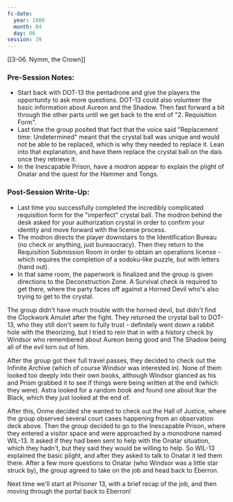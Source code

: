 ```yaml
---
fc-date:
  year: 1000
  month: 04
  day: 06
session: 39
---
```

[[3-06. Nymm, the Crown]]

### Pre-Session Notes:

* Start back with DOT-13 the pentadrone and give the players the opportunity to ask more questions. DOT-13 could also volunteer the basic information about Aureon and the Shadow. Then fast forward a bit through the other parts until we get back to the end of "2. Requisition Form".
* Last time the group posited that fact that the voice said "Replacement time: Undetermined" meant that the crystal ball was unique and would not be able to be replaced, which is why they needed to replace it. Lean into that explanation, and have them replace the crystal ball on the dais once they retrieve it.
* In the Inescapable Prison, have a modron appear to explain the plight of Onatar and the quest for the Hammer and Tongs.

### Post-Session Write-Up:

* Last time you successfully completed the incredibly complicated requisition form for the "imperfect" crystal ball. The modron behind the desk asked for your authorization crystal in order to confirm your identity and move forward with the license process.
* The modron directs the player downstairs to the Identification Bureau (no check or anything, just bureaucracy). Then they return to the Requisition Submission Room in order to obtain an operations license - which requires the completion of a sodoku-like puzzle, but with letters (hand out).
* In that same room, the paperwork is finalized and the group is given directions to the Deconstruction Zone. A Survival check is required to get there, where the party faces off against a Horned Devil who's also trying to get to the crystal.

The group didn't have much trouble with the horned devil, but didn't find the Clockwork Amulet after the fight. They returned the crystal ball to DOT-13, who they still don't seem to fully trust - definitely went down a rabbit hole with the theorizing, but I tried to rein that in with a history check by Windsor who remembered about Aureon being good and The Shadow being all of the evil torn out of him.

After the group got their full travel passes, they decided to check out the Infinite Archive (which of course Windsor was interested in). None of them looked too deeply into their own books, although Windsor glanced as his and Prism grabbed it to see if things were being written at the end (which they were). Astra looked for a random book and found one about Ikar the Black, which they just looked at the end of.

After this, Onme decided she wanted to check out the Hall of Justice, where the group observed several court cases happening from an observation deck above. Then the group decided to go to the Inescapable Prison, where they entered a visitor space and were approached by a monodrone named WIL-13. It asked if they had been sent to help with the Onatar situation, which they hadn't, but they said they would be willing to help. So WIL-13 explained the basic plight, and after they asked to talk to Onatar it led them there. After a few more questions to Onatar (who Windsor was a little star struck by), the group agreed to take on the job and head back to Eberron.

Next time we'll start at Prisoner 13, with a brief recap of the job, and then moving through the portal back to Eberron!
